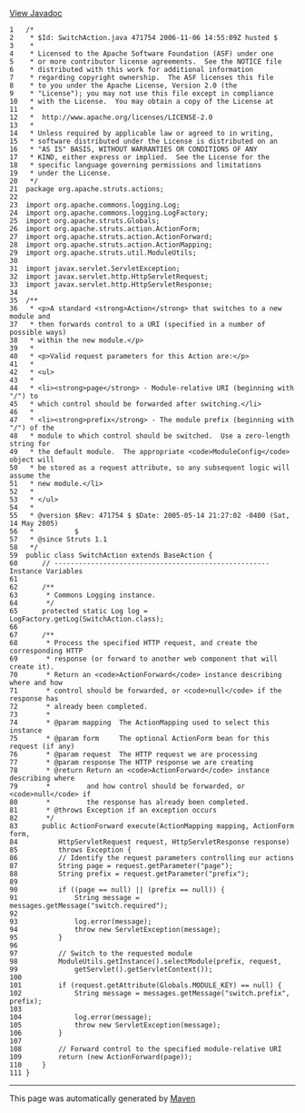 [View Javadoc](../../../../../apidocs/org/apache/struts/actions/SwitchAction.html.md)


    1   /*
    2    * $Id: SwitchAction.java 471754 2006-11-06 14:55:09Z husted $
    3    *
    4    * Licensed to the Apache Software Foundation (ASF) under one
    5    * or more contributor license agreements.  See the NOTICE file
    6    * distributed with this work for additional information
    7    * regarding copyright ownership.  The ASF licenses this file
    8    * to you under the Apache License, Version 2.0 (the
    9    * "License"); you may not use this file except in compliance
    10   * with the License.  You may obtain a copy of the License at
    11   *
    12   *  http://www.apache.org/licenses/LICENSE-2.0
    13   *
    14   * Unless required by applicable law or agreed to in writing,
    15   * software distributed under the License is distributed on an
    16   * "AS IS" BASIS, WITHOUT WARRANTIES OR CONDITIONS OF ANY
    17   * KIND, either express or implied.  See the License for the
    18   * specific language governing permissions and limitations
    19   * under the License.
    20   */
    21  package org.apache.struts.actions;
    22  
    23  import org.apache.commons.logging.Log;
    24  import org.apache.commons.logging.LogFactory;
    25  import org.apache.struts.Globals;
    26  import org.apache.struts.action.ActionForm;
    27  import org.apache.struts.action.ActionForward;
    28  import org.apache.struts.action.ActionMapping;
    29  import org.apache.struts.util.ModuleUtils;
    30  
    31  import javax.servlet.ServletException;
    32  import javax.servlet.http.HttpServletRequest;
    33  import javax.servlet.http.HttpServletResponse;
    34  
    35  /**
    36   * <p>A standard <strong>Action</strong> that switches to a new module and
    37   * then forwards control to a URI (specified in a number of possible ways)
    38   * within the new module.</p>
    39   *
    40   * <p>Valid request parameters for this Action are:</p>
    41   *
    42   * <ul>
    43   *
    44   * <li><strong>page</strong> - Module-relative URI (beginning with "/") to
    45   * which control should be forwarded after switching.</li>
    46   *
    47   * <li><strong>prefix</strong> - The module prefix (beginning with "/") of the
    48   * module to which control should be switched.  Use a zero-length string for
    49   * the default module.  The appropriate <code>ModuleConfig</code> object will
    50   * be stored as a request attribute, so any subsequent logic will assume the
    51   * new module.</li>
    52   *
    53   * </ul>
    54   *
    55   * @version $Rev: 471754 $ $Date: 2005-05-14 21:27:02 -0400 (Sat, 14 May 2005)
    56   *          $
    57   * @since Struts 1.1
    58   */
    59  public class SwitchAction extends BaseAction {
    60      // ----------------------------------------------------- Instance Variables
    61  
    62      /**
    63       * Commons Logging instance.
    64       */
    65      protected static Log log = LogFactory.getLog(SwitchAction.class);
    66  
    67      /**
    68       * Process the specified HTTP request, and create the corresponding HTTP
    69       * response (or forward to another web component that will create it).
    70       * Return an <code>ActionForward</code> instance describing where and how
    71       * control should be forwarded, or <code>null</code> if the response has
    72       * already been completed.
    73       *
    74       * @param mapping  The ActionMapping used to select this instance
    75       * @param form     The optional ActionForm bean for this request (if any)
    76       * @param request  The HTTP request we are processing
    77       * @param response The HTTP response we are creating
    78       * @return Return an <code>ActionForward</code> instance describing where
    79       *         and how control should be forwarded, or <code>null</code> if
    80       *         the response has already been completed.
    81       * @throws Exception if an exception occurs
    82       */
    83      public ActionForward execute(ActionMapping mapping, ActionForm form,
    84          HttpServletRequest request, HttpServletResponse response)
    85          throws Exception {
    86          // Identify the request parameters controlling our actions
    87          String page = request.getParameter("page");
    88          String prefix = request.getParameter("prefix");
    89  
    90          if ((page == null) || (prefix == null)) {
    91              String message = messages.getMessage("switch.required");
    92  
    93              log.error(message);
    94              throw new ServletException(message);
    95          }
    96  
    97          // Switch to the requested module
    98          ModuleUtils.getInstance().selectModule(prefix, request,
    99              getServlet().getServletContext());
    100 
    101         if (request.getAttribute(Globals.MODULE_KEY) == null) {
    102             String message = messages.getMessage("switch.prefix", prefix);
    103 
    104             log.error(message);
    105             throw new ServletException(message);
    106         }
    107 
    108         // Forward control to the specified module-relative URI
    109         return (new ActionForward(page));
    110     }
    111 }

------------------------------------------------------------------------

This page was automatically generated by [Maven](http://maven.apache.org/)
